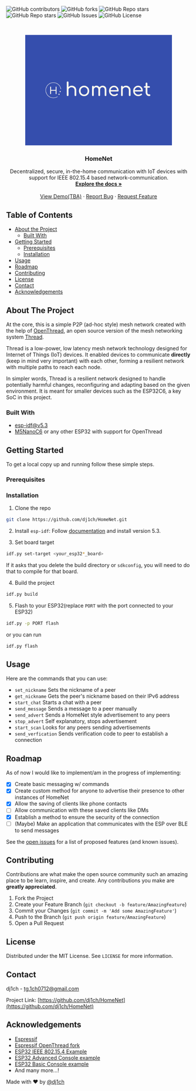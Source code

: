 ![GitHub contributors](https://img.shields.io/github/contributors/dj1ch/HomeNet)
![GitHub forks](https://img.shields.io/github/forks/dj1ch/HomeNet)
![GitHub Repo stars](https://img.shields.io/github/stars/dj1ch/HomeNet)
![GitHub Repo stars](https://img.shields.io/github/stars/dj1ch/HomeNet)
![GitHub Issues](https://img.shields.io/github/issues/dj1ch/HomeNet)
![GitHub License](https://img.shields.io/github/license/dj1ch/HomeNet)

<!-- PROJECT LOGO -->
<br />
<p align="center">
  <a href="https://github.com/dj1ch/HomeNet">
    <img src="images/logo.png" alt="Logo" width="400" height="300">
  </a>

  <h3 align="center">HomeNet</h3>

  <p align="center">
    Decentralized, secure, in-the-home communication with IoT devices with support for IEEE 802.15.4 based network-communication.
    <br />
    <a href="https://github.com/dj1ch/HomeNet"><strong>Explore the docs »</strong></a>
    <br />
    <br />
    <a href="https://github.com/dj1ch/HomeNet">View Demo(TBA)</a>
    ·
    <a href="https://github.com/dj1ch/HomeNet/issues">Report Bug</a>
    ·
    <a href="https://github.com/dj1ch/HomeNet/issues">Request Feature</a>
  </p>
</p>



<!-- TABLE OF CONTENTS -->
## Table of Contents

* [About the Project](#about-the-project)
  * [Built With](#built-with)
* [Getting Started](#getting-started)
  * [Prerequisites](#prerequisites)
  * [Installation](#installation)
* [Usage](#usage)
* [Roadmap](#roadmap)
* [Contributing](#contributing)
* [License](#license)
* [Contact](#contact)
* [Acknowledgements](#acknowledgements)

<!-- ABOUT THE PROJECT -->
## About The Project

At the core, this is a simple P2P (ad-hoc style) mesh network created with the help of [OpenThread](https://openthread.io/), an open source version of the mesh networking system [Thread](threadgroup.org).

Thread is a low-power, low latency mesh network technology designed for Internet of Things (IoT) devices. It enabled devices to communicate **directly** (keep in mind very important) with each other, forming a resilient network with multiple paths to reach each node.

In simpler words, Thread is a resilient network designed to handle potentially harmful changes, reconfiguring and adapting based on the given environment. It is meant for smaller devices such as the ESP32C6, a key SoC in this project.

### Built With

* [esp-idf@v5.3](https://github.com/espressif/esp-idf/tree/v5.3)
* [M5NanoC6](https://shop.m5stack.com/products/m5stack-nanoc6-dev-kit) or any other ESP32 with support for OpenThread

<!-- GETTING STARTED -->
## Getting Started

To get a local copy up and running follow these simple steps.

### Prerequisites

### Installation

1. Clone the repo

```sh
git clone https://github.com/dj1ch/HomeNet.git
```

2. Install `esp-idf`: Follow [documentation](https://docs.espressif.com/projects/esp-idf/en/latest/esp32/get-started/#installation) and install version 5.3.

3. Set board target

```sh
idf.py set-target <your_esp32*_board>
```

If it asks that you delete the build directory or `sdkconfig`, you will need to do that to compile for that board. 

4. Build the project

```sh
idf.py build
```

5. Flash to your ESP32(replace `PORT` with the port connected to your ESP32)

```sh
idf.py -p PORT flash
```

or you can run

```sh
idf.py flash
```

<!-- USAGE EXAMPLES -->
## Usage

Here are the commands that you can use:

* `set_nickname` Sets the nickname of a peer
* `get_nickname` Gets the peer's nickname based on their IPv6 address
* `start_chat` Starts a chat with a peer
* `send_message` Sends a message to a peer manually
* `send_advert` Sends a HomeNet style advertisement to any peers
* `stop_advert` Self explanatory, stops advertisement
* `start_scan` Looks for any peers sending advertisements
* `send_verfication` Sends verification code to peer to establish a connection

<!-- ROADMAP -->
## Roadmap

As of now I would like to implement/am in the progress of implementing:

* [x] Create basic messaging w/ commands
* [x] Create custom method for anyone to advertise their presence to other instances of HomeNet
* [x] Allow the saving of clients like phone contacts
* [ ] Allow communication with these saved clients like DMs
* [x] Establish a method to ensure the security of the connection
* [ ] (Maybe) Make an application that communicates with the ESP over BLE to send messages

See the [open issues](https://github.com/dj1ch/HomeNet/issues) for a list of proposed features (and known issues).

<!-- CONTRIBUTING -->
## Contributing

Contributions are what make the open source community such an amazing place to be learn, inspire, and create. Any contributions you make are **greatly appreciated**.

1. Fork the Project
2. Create your Feature Branch (`git checkout -b feature/AmazingFeature`)
3. Commit your Changes (`git commit -m 'Add some AmazingFeature'`)
4. Push to the Branch (`git push origin feature/AmazingFeature`)
5. Open a Pull Request

<!-- LICENSE -->
## License

Distributed under the MIT License. See `LICENSE` for more information.

<!-- CONTACT -->
## Contact

dj1ch - tg.1ch0712@gmail.com

Project Link: [https://github.com/dj1ch/HomeNet](https://github.com/dj1ch/HomeNet)

<!-- ACKNOWLEDGEMENTS -->
## Acknowledgements

* [Espressif](https://github.com/espressif/)
* [Espressif OpenThread fork](https://github.com/espressif/openthread)
* [ESP32 IEEE 802.15.4 Example](https://github.com/espressif/esp-idf/blob/master/examples/ieee802154/ieee802154_cli/main/esp_ieee802154_cli.c)
* [ESP32 Advanced Console example](https://github.com/espressif/esp-idf/tree/v5.3/examples/system/console/advanced)
* [ESP32 Basic Console example](https://github.com/espressif/esp-idf/tree/v5.3/examples/system/console/basic)
* And many more...!

Made with :heart: by [@dj1ch](https://github.com/dj1ch)
